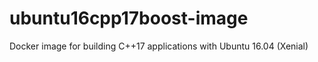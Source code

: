 # ubuntu16cpp17boost-image
Docker image for building C++17 applications with Ubuntu 16.04 (Xenial) 
